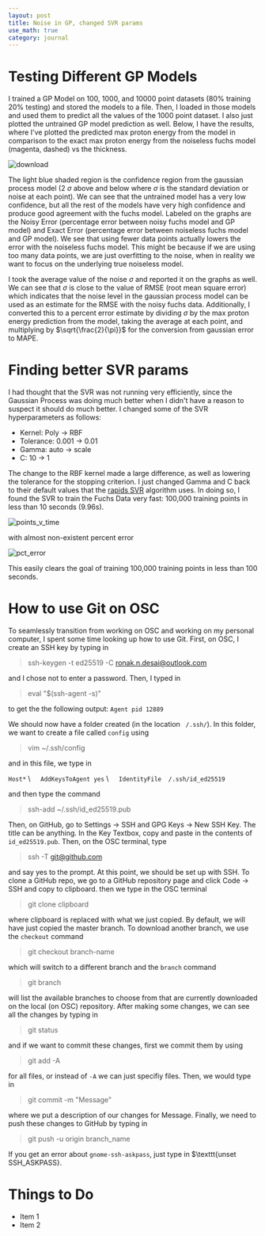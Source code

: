 ```yaml
---
layout: post
title: Noise in GP, changed SVR params
use_math: true
category: journal
---
```



# Testing Different GP Models

I trained a GP Model on 100, 1000, and 10000 point datasets (80% training 20% testing) and stored the models to a file. Then, I loaded in those models and used them to predict all the values of the 1000 point dataset. I also just plotted the untrained GP model prediction as well. Below, I have the results, where I've plotted the predicted max proton energy from the model in comparison to the exact max proton energy from the noiseless fuchs model (magenta, dashed) vs the thickness. 

![download](https://user-images.githubusercontent.com/98538788/235240618-06ea90c0-38d4-4956-856c-66f830fd7871.png)

The light blue shaded region is the confidence region from the gaussian process model (2 $\sigma$ above and below where $\sigma$ is the standard deviation or noise at each point). We can see that the untrained model has a very low confidence, but all the rest of the models have very high confidence and produce good agreement with the fuchs model. Labeled on the graphs are the Noisy Error (percentage error between noisy fuchs model and GP model) and Exact Error (percentage error between noiseless fuchs model and GP model). We see that using fewer data points actually lowers the error with the noiseless fuchs model. This might be because if we are using too many data points, we are just overfitting to the noise, when in reality we want to focus on the underlying true noiseless model. 

I took the average value of the noise $\sigma$ and reported it on the graphs as well. We can see that $\sigma$ is close to the value of RMSE (root mean square error) which indicates that the noise level in the gaussian process model can be used as an estimate for the RMSE with the noisy fuchs data. Additionally, I converted this to a percent error estimate by dividing $\sigma$ by the max proton energy prediction from the model, taking the average at each point, and multiplying by $\sqrt{\frac{2}{\pi}}$ for the conversion from gaussian error to MAPE.


# Finding better SVR params

I had thought that the SVR was not running very efficiently, since the Gaussian Process was doing much better when I didn't have a reason to suspect it should do much better. I changed some of the SVR hyperparameters as follows: 

- Kernel: Poly $\rightarrow$ RBF
- Tolerance: 0.001 $\rightarrow$ 0.01
- Gamma: auto $\rightarrow$ scale
- C: 10 $\rightarrow$ 1

The change to the RBF kernel made a large difference, as well as lowering the tolerance for the stopping criterion. I just changed Gamma and C back to their default values that the [rapids SVR](https://docs.rapids.ai/api/cuml/stable/api/#support-vector-machines) algorithm uses. In doing so, I found the SVR to train the Fuchs Data very fast: 100,000 training points in less than 10 seconds (9.96s). 

![points_v_time](https://user-images.githubusercontent.com/98538788/235244831-5dc98ff9-072f-4e34-a772-d3b32e3532f4.png)

with almost non-existent percent error

![pct_error](https://user-images.githubusercontent.com/98538788/235244955-ffb5ca43-e2a6-4ebd-947f-540a9156519d.png)

This easily clears the goal of training 100,000 training points in less than 100 seconds. 

# How to use Git on OSC

To seamlessly transition from working on OSC and working on my personal computer, I spent some time looking up how to use Git. First, on OSC, I create an SSH key by typing in 

> ssh-keygen -t ed25519 -C ronak.n.desai@outlook.com

and I chose not to enter a password. Then, I typed in 

> eval "$(ssh-agent -s)"

to get the the following output: $\texttt{Agent pid 12889}$


We should now have a folder created (in the location $\texttt{~/.ssh/}$). In this folder, we want to create a file called $\texttt{config}$ using 

> vim ~/.ssh/config

and in this file, we type in 

$\texttt{Host*}$ \\
  $\quad \texttt{AddKeysToAgent yes}$ \\
  $\quad \texttt{IdentityFile ~/.ssh/id\_ed25519}$
  
and then type the command

> ssh-add ~/.ssh/id_ed25519.pub

Then, on GitHub, go to Settings $\rightarrow$ SSH and GPG Keys $\rightarrow$ New SSH Key. The title can be anything. In the Key Textbox, copy and paste in the contents of $\texttt{id\_ed25519.pub}$. Then, on the OSC terminal, type

> ssh -T git@github.com

and say yes to the prompt. At this point, we should be set up with SSH. To clone a GitHub repo, we go to a GitHub repository page and click Code $\rightarrow$ SSH and copy to clipboard. then we type in the OSC terminal 

> git clone clipboard

where clipboard is replaced with what we just copied. By default, we will have just copied the master branch. To download another branch, we use the $\texttt{checkout}$ command

> git checkout branch-name

which will switch to a different branch and the $\texttt{branch}$ command

> git branch

will list the available branches to choose from that are currently downloaded on the local (on OSC) repository. After making some changes, we can see all the changes by typing in 

> git status

and if we want to commit these changes, first we commit them by using

> git add -A

for all files, or instead of $\texttt{-A}$ we can just specifiy files. Then, we would type in 

> git commit -m "Message"

where we put a description of our changes for Message. Finally, we need to push these changes to GitHub by typing in

> git push -u origin branch_name

If you get an error about $\texttt{gnome-ssh-askpass}$, just type in $\texttt{unset SSH_ASKPASS}. 


# Things to Do
- Item 1
- Item 2
